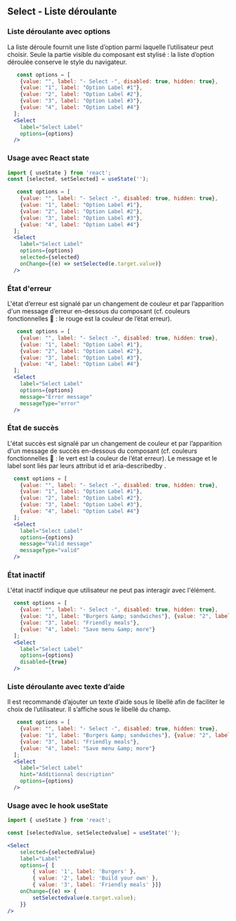 ## Select - Liste déroulante
### Liste déroulante avec options
La liste déroule fournit une liste d’option parmi laquelle l’utilisateur peut choisir. Seule la partie visible du composant est stylisé : la liste d’option déroulée conserve le style du navigateur.

```jsx
   const options = [
    {value: "", label: "- Select -", disabled: true, hidden: true},
    {value: "1", label: "Option Label #1"},
    {value: "2", label: "Option Label #2"},
    {value: "3", label: "Option Label #3"},
    {value: "4", label: "Option Label #4"}
  ];
  <Select
    label="Select Label"
    options={options}
  />
```

### Usage avec React state
```jsx
import { useState } from 'react';
const [selected, setSelected] = useState('');

   const options = [
    {value: "", label: "- Select -", disabled: true, hidden: true},
    {value: "1", label: "Option Label #1"},
    {value: "2", label: "Option Label #2"},
    {value: "3", label: "Option Label #3"},
    {value: "4", label: "Option Label #4"}
  ];
  <Select
    label="Select Label"
    options={options}
    selected={selected}
    onChange={(e) => setSelected(e.target.value)}
  />
```

### État d'erreur
L'état d’erreur est signalé par un changement de couleur et par l’apparition d'un message d’erreur en-dessous du composant (cf. couleurs fonctionnelles 🔗 : le rouge est la couleur de l’état erreur).

```jsx
   const options = [
    {value: "", label: "- Select -", disabled: true, hidden: true},
    {value: "1", label: "Option Label #1"},
    {value: "2", label: "Option Label #2"},
    {value: "3", label: "Option Label #3"},
    {value: "4", label: "Option Label #4"}
  ];
  <Select
    label="Select Label"
    options={options}
    message="Error message"
    messageType="error"
  />
```
### État de succès

L'état succès est signalé par un changement de couleur et par l’apparition d'un message de succès en-dessous du composant (cf. couleurs fonctionnelles 🔗 : le vert est la couleur de l’état erreur).
Le message et le label sont liés par leurs attribut id et aria-describedby .
```jsx
  const options = [
    {value: "", label: "- Select -", disabled: true, hidden: true}, 
    {value: "1", label: "Option Label #1"},
    {value: "2", label: "Option Label #2"}, 
    {value: "3", label: "Option Label #3"}, 
    {value: "4", label: "Option Label #4"}
  ];
  <Select
    label="Select Label"
    options={options}
    message="Valid message"
    messageType="valid"
  />
```
### État inactif
L'état inactif indique que utilisateur ne peut pas interagir avec l'élément.
```jsx
  const options = [
    {value: "", label: "- Select -", disabled: true, hidden: true}, 
    {value: "1", label: "Burgers &amp; sandwiches"}, {value: "2", label: "Build your own"}, 
    {value: "3", label: "Friendly meals"}, 
    {value: "4", label: "Save menu &amp; more"}
  ];
  <Select
    label="Select Label"
    options={options}
    disabled={true}
  />
```
### Liste déroulante avec texte d’aide
Il est recommandé d’ajouter un texte d’aide sous le libellé afin de faciliter le choix de l’utilisateur. Il s’affiche sous le libellé du champ.
```jsx
   const options = [
    {value: "", label: "- Select -", disabled: true, hidden: true},
    {value: "1", label: "Burgers &amp; sandwiches"}, {value: "2", label: "Build your own"},
    {value: "3", label: "Friendly meals"},
    {value: "4", label: "Save menu &amp; more"}
  ];
  <Select
    label="Select Label"
    hint="Additionnal description"
    options={options}
  />
```

### Usage avec le hook useState
```jsx
import { useState } from 'react';

const [selectedValue, setSelectedvalue] = useState('');

<Select
    selected={selectedValue}
    label="Label"
    options={ [
        { value: '1', label: 'Burgers' },
        { value: '2', label: 'Build your own' },
        { value: '3', label: 'Friendly meals' }]}
    onChange={(e) => {
        setSelectedvalue(e.target.value);
    }}
/>
```
